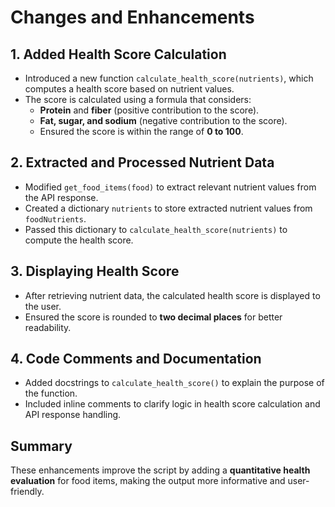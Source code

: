 # Changes and Enhancements

## 1. Added Health Score Calculation  
- Introduced a new function `calculate_health_score(nutrients)`, which computes a health score based on nutrient values.  
- The score is calculated using a formula that considers:
  - **Protein** and **fiber** (positive contribution to the score).
  - **Fat, sugar, and sodium** (negative contribution to the score).
  - Ensured the score is within the range of **0 to 100**.

## 2. Extracted and Processed Nutrient Data  
- Modified `get_food_items(food)` to extract relevant nutrient values from the API response.  
- Created a dictionary `nutrients` to store extracted nutrient values from `foodNutrients`.  
- Passed this dictionary to `calculate_health_score(nutrients)` to compute the health score.  

## 3. Displaying Health Score  
- After retrieving nutrient data, the calculated health score is displayed to the user.  
- Ensured the score is rounded to **two decimal places** for better readability.

## 4. Code Comments and Documentation  
- Added docstrings to `calculate_health_score()` to explain the purpose of the function.  
- Included inline comments to clarify logic in health score calculation and API response handling.

## Summary  
These enhancements improve the script by adding a **quantitative health evaluation** for food items, making the output more informative and user-friendly.  
